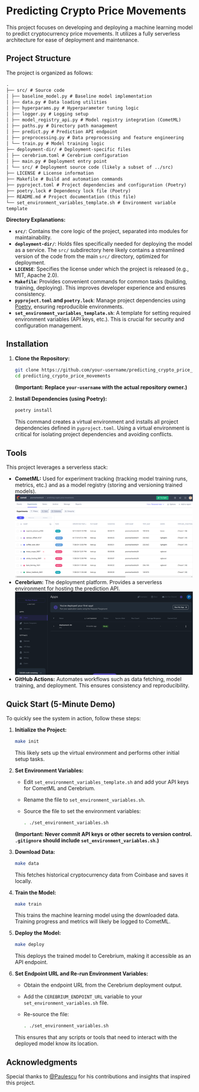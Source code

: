 # Predicting Crypto Price Movements

This project focuses on developing and deploying a machine learning model to predict cryptocurrency price movements. It utilizes a fully serverless architecture for ease of deployment and maintenance.

## Project Structure

The project is organized as follows:

```
.
├── src/ # Source code
│ ├── baseline_model.py # Baseline model implementation
│ ├── data.py # Data loading utilities
│ ├── hyperparams.py # Hyperparameter tuning logic
│ ├── logger.py # Logging setup
│ ├── model_registry_api.py # Model registry integration (CometML)
│ ├── paths.py # Directory path management
│ ├── predict.py # Prediction API endpoint
│ ├── preprocessing.py # Data preprocessing and feature engineering
│ └── train.py # Model training logic
├── deployment-dir/ # Deployment-specific files
│ ├── cerebrium.toml # Cerebrium configuration
│ ├── main.py # Deployment entry point
│ └── src/ # Deployment source code (likely a subset of ../src)
├── LICENSE # License information
├── Makefile # Build and automation commands
├── pyproject.toml # Project dependencies and configuration (Poetry)
├── poetry.lock # Dependency lock file (Poetry)
├── README.md # Project documentation (this file)
└── set_environment_variables_template.sh # Environment variable template
```
**Directory Explanations:**

*   **`src/`**:  Contains the core logic of the project, separated into modules for maintainability.
*   **`deployment-dir/`**:  Holds files specifically needed for deploying the model as a service.  The `src/` subdirectory here likely contains a streamlined version of the code from the main `src/` directory, optimized for deployment.
*   **`LICENSE`**: Specifies the license under which the project is released (e.g., MIT, Apache 2.0).
*   **`Makefile`**:  Provides convenient commands for common tasks (building, training, deploying). This improves developer experience and ensures consistency.
*   **`pyproject.toml` and `poetry.lock`**: Manage project dependencies using [Poetry](https://python-poetry.org/), ensuring reproducible environments.
*   **`set_environment_variables_template.sh`**: A template for setting required environment variables (API keys, etc.).  This is crucial for security and configuration management.

## Installation

1.  **Clone the Repository:**

    ```bash
    git clone https://github.com/your-username/predicting_crypto_price_movements.git
    cd predicting_crypto_price_movements
    ```

    **(Important: Replace `your-username` with the actual repository owner.)**

2.  **Install Dependencies (using Poetry):**

    ```bash
    poetry install
    ```

    This command creates a virtual environment and installs all project dependencies defined in `pyproject.toml`.  Using a virtual environment is critical for isolating project dependencies and avoiding conflicts.

## Tools

This project leverages a serverless stack:

*   **CometML:**  Used for experiment tracking (tracking model training runs, metrics, etc.) and as a model registry (storing and versioning trained models).
    ![alt text](<images/Screenshot from 2025-03-22 21-59-21.png>)
*   **Cerebrium:**  The deployment platform.  Provides a serverless environment for hosting the prediction API.
    ![alt text](<images/Screenshot from 2025-03-22 22-12-45.png>)
*   **GitHub Actions:**  Automates workflows such as data fetching, model training, and deployment.  This ensures consistency and reproducibility.

## Quick Start (5-Minute Demo)

To quickly see the system in action, follow these steps:

1.  **Initialize the Project:**

    ```bash
    make init
    ```
    This likely sets up the virtual environment and performs other initial setup tasks.

2.  **Set Environment Variables:**

    *   Edit `set_environment_variables_template.sh` and add your API keys for CometML and Cerebrium.
    *   Rename the file to `set_environment_variables.sh`.
    *   Source the file to set the environment variables:

        ```bash
        . ./set_environment_variables.sh
        ```
    **(Important: Never commit API keys or other secrets to version control.  `.gitignore` should include `set_environment_variables.sh`.)**

3.  **Download Data:**

    ```bash
    make data
    ```
    This fetches historical cryptocurrency data from Coinbase and saves it locally.

4.  **Train the Model:**

    ```bash
    make train
    ```
    This trains the machine learning model using the downloaded data.  Training progress and metrics will likely be logged to CometML.

5.  **Deploy the Model:**

    ```bash
    make deploy
    ```
    This deploys the trained model to Cerebrium, making it accessible as an API endpoint.

6.  **Set Endpoint URL and Re-run Environment Variables:**

    *   Obtain the endpoint URL from the Cerebrium deployment output.
    *   Add the `CEREBRIUM_ENDPOINT_URL` variable to your `set_environment_variables.sh` file.
    *   Re-source the file:

        ```bash
        . ./set_environment_variables.sh
        ```
    This ensures that any scripts or tools that need to interact with the deployed model know its location.

## Acknowledgments
Special thanks to [@Paulescu](https://github.com/Paulescu) for his contributions and insights that inspired this project. 
